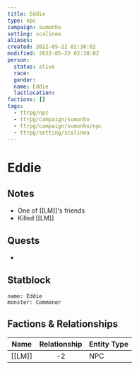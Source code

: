 ```yaml
---
title: Eddie
type: npc
campaign: sumonho
setting: scalinea
aliases: 
created: 2022-05-22 02:38:02
modified: 2022-05-22 02:38:02
person:
  status: alive
  race: 
  gender: 
  name: Eddie
  lastlocation: 
factions: []
tags:
  - ttrpg/npc
  - ttrpg/campaign/sumonho
  - ttrpg/campaign/sumonho/npc
  - ttrpg/setting/scalinea
---
```


# Eddie

## Notes

- One of [[LM]]'s friends
- Killed [[LM]]

## Quests

- 

## Statblock

```statblock
name: Eddie
monster: Commoner
```


## Factions & Relationships
| Name   | Relationship | Entity Type |
| ------ |:------------:| ----------- |
| [[LM]] |      -2      | NPC         | 



